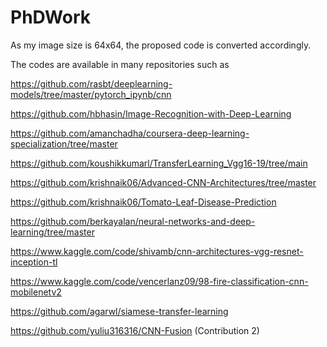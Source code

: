 # PhDWork
As my image size is 64x64, the proposed code is converted accordingly.

The codes are available in many repositories such as

https://github.com/rasbt/deeplearning-models/tree/master/pytorch_ipynb/cnn

https://github.com/hbhasin/Image-Recognition-with-Deep-Learning

https://github.com/amanchadha/coursera-deep-learning-specialization/tree/master

https://github.com/koushikkumarl/TransferLearning_Vgg16-19/tree/main

https://github.com/krishnaik06/Advanced-CNN-Architectures/tree/master

https://github.com/krishnaik06/Tomato-Leaf-Disease-Prediction

https://github.com/berkayalan/neural-networks-and-deep-learning/tree/master

https://www.kaggle.com/code/shivamb/cnn-architectures-vgg-resnet-inception-tl

https://www.kaggle.com/code/vencerlanz09/98-fire-classification-cnn-mobilenetv2

https://github.com/agarwl/siamese-transfer-learning

https://github.com/yuliu316316/CNN-Fusion (Contribution 2)
